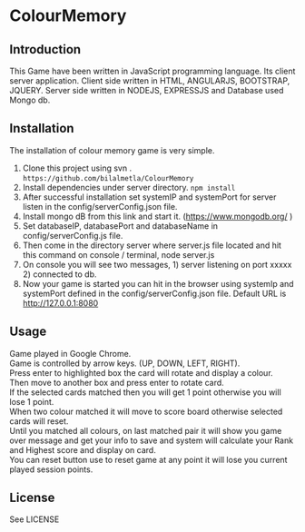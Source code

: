 # ColourMemory
## Introduction
This Game have been written in JavaScript programming language. Its client server application. Client side written in HTML, ANGULARJS, BOOTSTRAP, JQUERY. Server side written in NODEJS, EXPRESSJS<Frame work> and Database used Mongo db. 

## Installation
The installation of colour memory game is very simple. <br />
 1. Clone this project using svn . `https://github.com/bilalmetla/ColourMemory` <br />
 2. Install dependencies under server directory. `npm install` <br />
 3.	After successful installation set systemIP and systemPort for server listen in the config/serverConfig.json file. <br />
 4.	Install mongo dB from this link and start it. (https://www.mongodb.org/ ) <br />
 5.	Set databaseIP, databasePort and databaseName in config/serverConfig.js file. <br />
 6.	Then come in the directory server where server.js file located and hit this command on console / terminal,  node server.js <br />
 7.	On console you will see two messages, 1) server listening on port xxxxx 2) connected to db. <br />
 8.	Now your game is started you can hit in the browser using systemIp and systemPort defined in the config/serverConfig.json file. Default URL is http://127.0.0.1:8080 <br />

## Usage
Game played in Google Chrome. <br />
Game is controlled by arrow keys. (UP, DOWN, LEFT, RIGHT). <br />
Press enter to highlighted box the card will rotate and display a colour. <br />
Then move to another box and press enter to rotate card.<br />
If the selected cards matched then you will get 1 point otherwise you will lose 1 point. <br />
When two colour matched it will move to score board otherwise selected cards will reset. <br />
Until you matched all colours, on last matched pair it will show you game over message and get your info to save and system will calculate your Rank and Highest score and display on card. <br />
You can reset button use to reset game at any point it will lose you current played session points. <br />


## License

See LICENSE